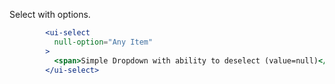 Select with options.

```jsx
        <ui-select
          null-option="Any Item"
        >
          <span>Simple Dropdown with ability to deselect (value=null)</span>
        </ui-select>
```
